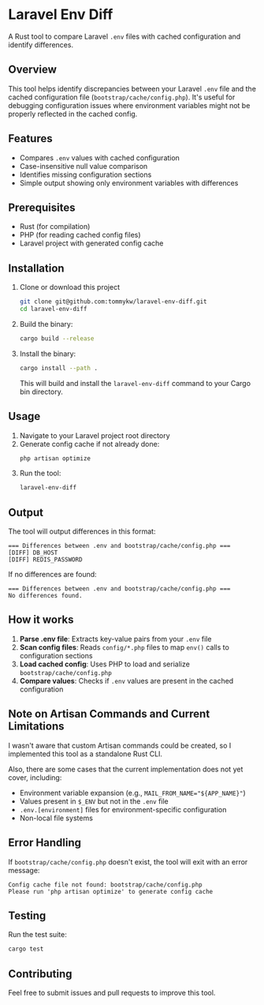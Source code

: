 # Laravel Env Diff

A Rust tool to compare Laravel `.env` files with cached configuration and identify differences.

## Overview

This tool helps identify discrepancies between your Laravel `.env` file and the cached configuration file (`bootstrap/cache/config.php`). It's useful for debugging configuration issues where environment variables might not be properly reflected in the cached config.

## Features

- Compares `.env` values with cached configuration
- Case-insensitive null value comparison
- Identifies missing configuration sections
- Simple output showing only environment variables with differences

## Prerequisites

- Rust (for compilation)
- PHP (for reading cached config files)
- Laravel project with generated config cache

## Installation

1.  Clone or download this project
    ```bash
    git clone git@github.com:tommykw/laravel-env-diff.git
    cd laravel-env-diff
    ```
2. Build the binary:
   ```bash
   cargo build --release
   ```
3. Install the binary:
   ```bash
   cargo install --path .
   ```
   
   This will build and install the `laravel-env-diff` command to your Cargo bin directory.

## Usage

1. Navigate to your Laravel project root directory
2. Generate config cache if not already done:
   ```bash
   php artisan optimize
   ```
3. Run the tool:
   ```bash
   laravel-env-diff
   ```

## Output

The tool will output differences in this format:
```
=== Differences between .env and bootstrap/cache/config.php ===
[DIFF] DB_HOST
[DIFF] REDIS_PASSWORD
```

If no differences are found:
```
=== Differences between .env and bootstrap/cache/config.php ===
No differences found.
```

## How it works

1. **Parse .env file**: Extracts key-value pairs from your `.env` file
2. **Scan config files**: Reads `config/*.php` files to map `env()` calls to configuration sections
3. **Load cached config**: Uses PHP to load and serialize `bootstrap/cache/config.php`
4. **Compare values**: Checks if `.env` values are present in the cached configuration

## Note on Artisan Commands and Current Limitations

I wasn't aware that custom Artisan commands could be created, so I implemented this tool as a standalone Rust CLI.

Also, there are some cases that the current implementation does not yet cover, including:
- Environment variable expansion (e.g., `MAIL_FROM_NAME="${APP_NAME}"`)
- Values present in `$_ENV` but not in the `.env` file
- `.env.[environment]` files for environment-specific configuration
- Non-local file systems

## Error Handling

If `bootstrap/cache/config.php` doesn't exist, the tool will exit with an error message:
```
Config cache file not found: bootstrap/cache/config.php
Please run 'php artisan optimize' to generate config cache
```

## Testing

Run the test suite:
```bash
cargo test
```

## Contributing

Feel free to submit issues and pull requests to improve this tool.